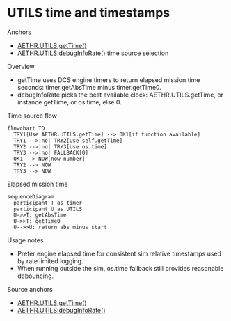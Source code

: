 # UTILS time and timestamps

Anchors
- [AETHR.UTILS.getTime()](../../dev/UTILS.lua:56)
- [AETHR.UTILS:debugInfoRate()](../../dev/UTILS.lua:101) time source selection

Overview
- getTime uses DCS engine timers to return elapsed mission time seconds: timer.getAbsTime minus timer.getTime0.
- debugInfoRate picks the best available clock: AETHR.UTILS.getTime, or instance getTime, or os.time, else 0.

Time source flow
```mermaid
flowchart TD
  TRY1[Use AETHR.UTILS.getTime] --> OK1[if function available]
  TRY1 -->|no| TRY2[Use self.getTime]
  TRY2 -->|no| TRY3[Use os.time]
  TRY3 -->|no| FALLBACK[0]
  OK1 --> NOW[now number]
  TRY2 --> NOW
  TRY3 --> NOW
```

Elapsed mission time
```mermaid
sequenceDiagram
  participant T as timer
  participant U as UTILS
  U->>T: getAbsTime
  U->>T: getTime0
  U-->>U: return abs minus start
```

Usage notes
- Prefer engine elapsed time for consistent sim relative timestamps used by rate limited logging.
- When running outside the sim, os.time fallback still provides reasonable debouncing.

Source anchors
- [AETHR.UTILS.getTime()](../../dev/UTILS.lua:56)
- [AETHR.UTILS:debugInfoRate()](../../dev/UTILS.lua:101)